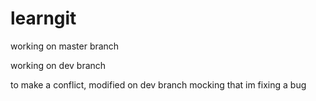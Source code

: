 # learngit
working on master branch


working on dev branch

to make a conflict, modified on dev branch 
mocking that im fixing a bug
